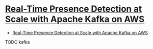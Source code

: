 # [Real-Time Presence Detection at Scale with Apache Kafka on AWS](https://www.confluent.io/blog/real-time-presence-detection-apache-kafka-aws/)

- [Real-Time Presence Detection at Scale with Apache Kafka on AWS](#real-time-presence-detection-at-scale-with-apache-kafka-on-aws)








TODO kafka